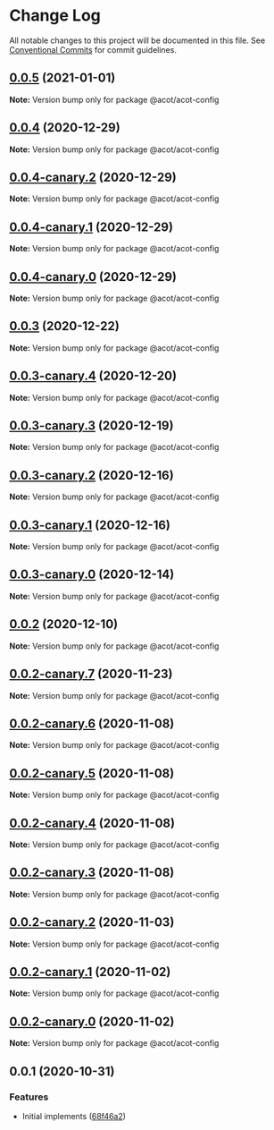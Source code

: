 # Change Log

All notable changes to this project will be documented in this file.
See [Conventional Commits](https://conventionalcommits.org) for commit guidelines.

## [0.0.5](https://github.com/acot-a11y/acot/compare/@acot/acot-config@0.0.4...@acot/acot-config@0.0.5) (2021-01-01)

**Note:** Version bump only for package @acot/acot-config

## [0.0.4](https://github.com/acot-a11y/acot/compare/@acot/acot-config@0.0.4-canary.2...@acot/acot-config@0.0.4) (2020-12-29)

**Note:** Version bump only for package @acot/acot-config

## [0.0.4-canary.2](https://github.com/acot-a11y/acot/compare/@acot/acot-config@0.0.4-canary.1...@acot/acot-config@0.0.4-canary.2) (2020-12-29)

**Note:** Version bump only for package @acot/acot-config

## [0.0.4-canary.1](https://github.com/acot-a11y/acot/compare/@acot/acot-config@0.0.4-canary.0...@acot/acot-config@0.0.4-canary.1) (2020-12-29)

**Note:** Version bump only for package @acot/acot-config

## [0.0.4-canary.0](https://github.com/acot-a11y/acot/compare/@acot/acot-config@0.0.3...@acot/acot-config@0.0.4-canary.0) (2020-12-29)

**Note:** Version bump only for package @acot/acot-config

## [0.0.3](https://github.com/acot-a11y/acot/compare/@acot/acot-config@0.0.3-canary.4...@acot/acot-config@0.0.3) (2020-12-22)

**Note:** Version bump only for package @acot/acot-config

## [0.0.3-canary.4](https://github.com/acot-a11y/acot/compare/@acot/acot-config@0.0.3-canary.3...@acot/acot-config@0.0.3-canary.4) (2020-12-20)

**Note:** Version bump only for package @acot/acot-config

## [0.0.3-canary.3](https://github.com/acot-a11y/acot/compare/@acot/acot-config@0.0.3-canary.2...@acot/acot-config@0.0.3-canary.3) (2020-12-19)

**Note:** Version bump only for package @acot/acot-config

## [0.0.3-canary.2](https://github.com/acot-a11y/acot/compare/@acot/acot-config@0.0.3-canary.1...@acot/acot-config@0.0.3-canary.2) (2020-12-16)

**Note:** Version bump only for package @acot/acot-config

## [0.0.3-canary.1](https://github.com/acot-a11y/acot/compare/@acot/acot-config@0.0.3-canary.0...@acot/acot-config@0.0.3-canary.1) (2020-12-16)

**Note:** Version bump only for package @acot/acot-config

## [0.0.3-canary.0](https://github.com/acot-a11y/acot/compare/@acot/acot-config@0.0.2...@acot/acot-config@0.0.3-canary.0) (2020-12-14)

**Note:** Version bump only for package @acot/acot-config

## [0.0.2](https://github.com/acot-a11y/acot/compare/@acot/acot-config@0.0.2-canary.7...@acot/acot-config@0.0.2) (2020-12-10)

**Note:** Version bump only for package @acot/acot-config

## [0.0.2-canary.7](https://github.com/acot-a11y/acot/compare/@acot/acot-config@0.0.2-canary.6...@acot/acot-config@0.0.2-canary.7) (2020-11-23)

**Note:** Version bump only for package @acot/acot-config

## [0.0.2-canary.6](https://github.com/acot-a11y/acot/compare/@acot/acot-config@0.0.2-canary.5...@acot/acot-config@0.0.2-canary.6) (2020-11-08)

**Note:** Version bump only for package @acot/acot-config

## [0.0.2-canary.5](https://github.com/acot-a11y/acot/compare/@acot/acot-config@0.0.2-canary.4...@acot/acot-config@0.0.2-canary.5) (2020-11-08)

**Note:** Version bump only for package @acot/acot-config

## [0.0.2-canary.4](https://github.com/acot-a11y/acot/compare/@acot/acot-config@0.0.2-canary.3...@acot/acot-config@0.0.2-canary.4) (2020-11-08)

**Note:** Version bump only for package @acot/acot-config

## [0.0.2-canary.3](https://github.com/acot-a11y/acot/compare/@acot/acot-config@0.0.2-canary.2...@acot/acot-config@0.0.2-canary.3) (2020-11-08)

**Note:** Version bump only for package @acot/acot-config

## [0.0.2-canary.2](https://github.com/acot-a11y/acot/compare/@acot/acot-config@0.0.2-canary.1...@acot/acot-config@0.0.2-canary.2) (2020-11-03)

**Note:** Version bump only for package @acot/acot-config

## [0.0.2-canary.1](https://github.com/acot-a11y/acot/compare/@acot/acot-config@0.0.2-canary.0...@acot/acot-config@0.0.2-canary.1) (2020-11-02)

**Note:** Version bump only for package @acot/acot-config

## [0.0.2-canary.0](https://github.com/acot-a11y/acot/compare/@acot/acot-config@0.0.1...@acot/acot-config@0.0.2-canary.0) (2020-11-02)

**Note:** Version bump only for package @acot/acot-config

## 0.0.1 (2020-10-31)

### Features

- Initial implements ([68f46a2](https://github.com/acot-a11y/acot/commit/68f46a250de7793795678ece40d23d927ddd075c))
